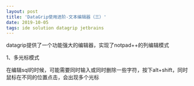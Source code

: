 ```yaml
---  
layout: post  
title: 'DataGrip使用进阶-文本编辑器（三）'  
date: 2019-10-05  
tags: ide solution datagrip jetbrains  
---  
```

  
<script>
window.location.href='https://www.iteye.com/blog/ywu-2341847';
</script>

datagrip提供了一个功能强大的编辑器，实现了notpad++的列编辑模式

1、多光标模式

在编辑sql的时候，可能需要同时输入或同时删除一些字符，按下alt+shift，同时鼠标在不同的位置点击，会出现多个光标